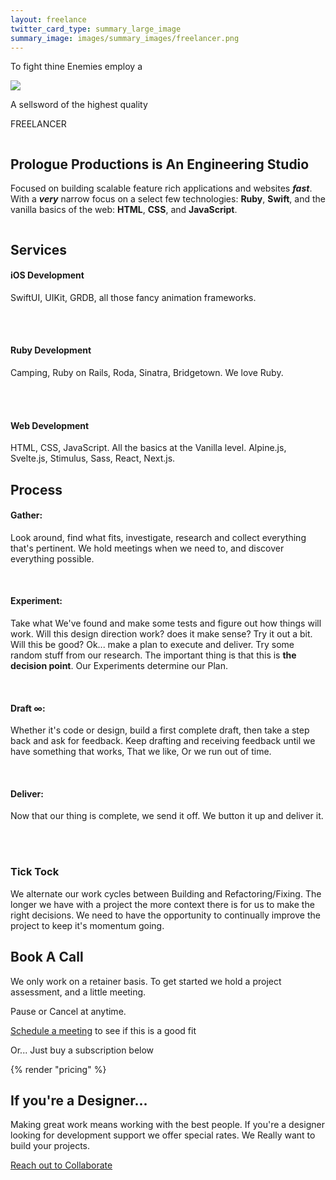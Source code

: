 ```yaml
---
layout: freelance
twitter_card_type: summary_large_image
summary_image: images/summary_images/freelancer.png
---
```


<div class="row darkened horsey vertically-padded">
	<p class="flavor-text-1">To fight thine Enemies employ a</p>
	<img class="knight" src="/images/white-knight-min.png" />
	<p class="flavor-text-2">A sellsword of the highest quality</p>
	<p class="ostentatious-font ta-center">FREELANCER</p>
</div>

<div class="row darkened vertically-padded reaches-top" style="position:relative;z-index:1000; overflow:hidden;" >
	<section class=" widescreen padded-section">
		<div class="full-measure" style="position:relative;z-index:1000;" >
			<h2 class="heading-one ta-left">Prologue Productions is An Engineering Studio</h2>
			<p class="paragraph withered">Focused on building scalable feature rich applications and websites <strong><em>fast</em></strong>. With a <strong><em>very</em></strong> narrow focus on a select few technologies: <strong>Ruby</strong>, <strong>Swift</strong>, and the vanilla basics of the web: <strong>HTML</strong>, <strong>CSS</strong>, and <strong>JavaScript</strong>.</p>
		</div>
		<sun></sun>
	</section>
</div>

<div class="row darkened vertically-padded">
<section class="columned widescreen padded-section">
	<div class="full-measure">
		<h2 class="heading-two ta-left">Services</h2>
	</div>
	<div class="full-measure">
		<h4>iOS Development</h4>
		<p class="paragraph withered">SwiftUI, UIKit, GRDB, all those fancy animation frameworks.</p>
		<br>
		<br>
		<h4>Ruby Development</h4>
		<p class="paragraph withered">Camping, Ruby on Rails, Roda, Sinatra, Bridgetown. We love Ruby.</p>
		<br>
		<br>
		<h4>Web Development</h4>
		<p class="paragraph withered">HTML, CSS, JavaScript. All the basics at the Vanilla level. Alpine.js, Svelte.js, Stimulus, Sass, React, Next.js.</p>
	</div>
</section>
</div>

<div class="row darkened vertically-padded">
<section class="columned widescreen padded-section">
	<div class="full-measure">
		<h2 class="heading-two ta-left">Process</h2>
	</div>
	<div class="full-measure">
		<h4>Gather:</h4>
		<p class="paragraph withered">Look around, find what fits, investigate, research and collect everything that's pertinent. We hold meetings when we need to, and discover everything possible.</p>
		<br>
		<h4>Experiment:</h4>
		<p class="paragraph withered">Take what We've found and make some tests and figure out how things will work. Will this design direction work? does it make sense? Try it out a bit. Will this be good? Ok... make a plan to execute and deliver. Try some random stuff from our research. The important thing is that this is <strong>the decision point</strong>. Our Experiments determine our Plan.</p>
		<br>
		<h4>Draft ∞:</h4>
		<p class="paragraph withered">Whether it's code or design, build a first complete draft, then take a step back and ask for feedback. Keep drafting and receiving feedback until we have something that works, That we like, Or we run out of time.</p>
		<br>
		<h4>Deliver:</h4>
		<p class="paragraph withered">Now that our thing is complete, we send it off. We button it up and deliver it. </p>
		<br>
		<br>
		<h3>Tick Tock</h3>
		<p class="paragraph withered">We alternate our work cycles between Building and Refactoring/Fixing. The longer we have with a project the more context there is for us to make the right decisions. We need to have the opportunity to continually improve the project to keep it's momentum going.</p>
	</div>
</section>
</div>

<div class="row darkened  vertically-padded">
<section class="columned widescreen padded-section">
	<div class="full-measure">
		<h2 class="heading-two ta-left">Book A Call</h2>
	</div>
	<div class="full-measure">
		<p class="paragraph">We only work on a retainer basis. To get started we hold a project assessment, and a little meeting.</p>
		<p class="paragraph">Pause or Cancel at anytime.</p>
		<p class="paragraph"><a target="_blank" class="button-link opposite" href="https://calendly.com/kowfm/meet-prologue" id="action-book-a-call">Schedule a meeting</a> to see if this is a good fit</p>
		<p>Or... Just buy a subscription below</p>
	</div>
</section>
</div>

<div class="row darkened">
<section class="really-wide padded-section">
	{% render "pricing" %}
</section>
</div>

<div class="row darkened vertically-padded designer-row">
	<section class="really-wide padded-section" style="overflow:hidden;">
		<div class="really-wide" style="position:relative;z-index:1000;">
			<h2 class="full-measure heading-two ta-left">If you're a Designer...</h2>
			<p class="full-measure paragraph withered">Making great work means working with the best people. If you're a designer looking for development support we offer special rates. We Really want to build your projects.</p>
			<p class="full-measure paragraph"><a class="button-link opposite" href="mailto:{{ site.metadata.email }}?subject=Lets Collaborate&body=Hi, I'm a designer looking to Collaborate with you." id="action-designer-collaborate">Reach out to Collaborate</a></p>
		</div>
	</section>
</div>
